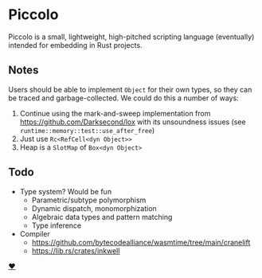 
# Piccolo

Piccolo is a small, lightweight, high-pitched scripting language (eventually) intended
for embedding in Rust projects.

## Notes

Users should be able to implement `Object` for their own types, so they can be
traced and garbage-collected. We could do this a number of ways:

1. Continue using the mark-and-sweep implementation from
   https://github.com/Darksecond/lox with its unsoundness issues (see
   `runtime::memory::test::use_after_free`)
2. Just use `Rc<RefCell<dyn Object>>`
3. Heap is a `SlotMap` of `Box<dyn Object>`

## Todo

- Type system? Would be fun
  - Parametric/subtype polymorphism
  - Dynamic dispatch, monomorphization
  - Algebraic data types and pattern matching
  - Type inference
- Compiler
  - https://github.com/bytecodealliance/wasmtime/tree/main/cranelift
  - https://lib.rs/crates/inkwell

[❤](http://craftinginterpreters.com/)
